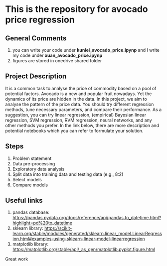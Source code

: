 # This is the repository for avocado price regression
## General Comments
1. you can write your code under **kunlei_avocado_price.ipynp** and I write my code under **xuan_avocado_price.ipynp**    
2. figures are stored in onedrive shared folder  
## Project Description
It is a common task to analyse the price of commodity based on a pool of potential factors. Avocado is a new and popular fruit nowadays. Yet the dynamics of its price are hidden in the data. In this project, we aim to analyse the pattern of the price data. You should try different regression methods, tune necessary parameters, and compare their performance. As a suggestion, you can try linear regression, (empirical) Bayesian linear regression, SVM regression, RVM regression, neural networks, and any other methods you prefer. In the link below, there are more description and potential notebooks which you can refer to formulate your solution.  
## Steps
1. Problem statement
2. Data pre-processing
3. Exploratory data analysis
4. Split data into training data and testing data (e.g., 8:2)
5. Select models
6. Compare models    
## Useful links
1. pandas database: https://pandas.pydata.org/docs/reference/api/pandas.to_datetime.html?highlight=pd%20to_datetime
2. sklearn library: https://scikit-learn.org/stable/modules/generated/sklearn.linear_model.LinearRegression.html#examples-using-sklearn-linear-model-linearregression  
3. matplotlib library: https://matplotlib.org/stable/api/_as_gen/matplotlib.pyplot.figure.html

Great work 
